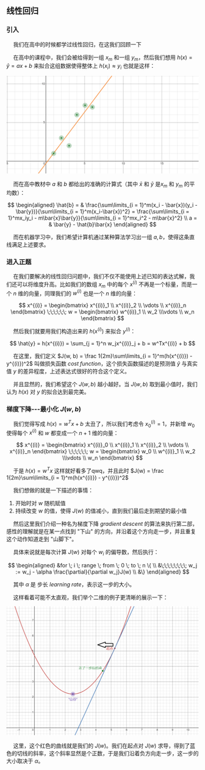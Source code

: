 ## 线性回归

### 引入

&emsp; 我们在高中的时候都学过线性回归，在这我们回顾一下

&emsp; 在高中的课程中，我们会被给得到一组 ${x_m}$ 和一组 ${y_m}$，然后我们想用 $h(x) = \hat{y} = ax + b$ 来拟合这组数据使得整体上 $h(x_i) \approx y_i$ 也就是这样：

![](./pic/LR1.png)

&emsp; 而在高中教材中 $a$ 和 $b$ 都给出的准确的计算式（其中 $\bar{x}$ 和 $\bar{y}$ 是${x_m}$ 和 ${y_m}$ 的平均数）：

$$
\begin{aligned}
\hat{b} = & \frac{\sum\limits_{i = 1}^m(x_i - \bar{x})(y_i - \bar{y})}{\sum\limits_{i = 1}^m(x_i-\bar{x})^2} = \frac{\sum\limits_{i = 1}^mx_iy_i - m\bar{x}\bar{y}}{\sum\limits_{i = 1}^mx_i^2 - m\bar{x}^2} \\
a = & \bar{y} - \hat{b}\bar{x}
\end{aligned}
$$

&emsp; 而在机器学习中，我们希望计算机通过某种算法学习出一组 $a, b$，使得这条直线满足上述要求。

### 进入正题

&emsp; 在我们要解决的线性回归问题中，我们不仅不能使用上述已知的表达式解，我们还可以将维度升高。比如我们的数组 ${x_m}$ 中的每个 $x^{(i)}$ 不再是一个标量，而是一个 $n$ 维的向量，同理我们的 $w^{(i)}$ 也是一个 $n$ 维的向量：

$$
x^{(i)} = \begin{bmatrix} x^{(i)}_1 \\ x^{(i)}_2 \\ \vdots \\ x^{(i)}_n \end{bmatrix} \;\;\;\;\;\; w = \begin{bmatrix} w^{(i)}_1 \\ w_2 \\\vdots \\ w_n \end{bmatrix}
$$

&emsp; 然后我们就要用我们构造出来的 $h(x^{(i)})$ 来拟合 $y^{(i)}$：

$$ \hat{y} = h(x^{(i)}) = \sum_{j = 1}^n w_jx^{(i)}_j + b = w^Tx^{(i)} + b $$

&emsp; 在这里，我们定义 $J(w, b) = \frac 1{2m}\sum\limits_{i = 1}^m(h(x^{(i)}) - y^{(i)})^2$ 叫做损失函数 $cost\;function$，这个损失函数描述的是预测值 $\hat{y}$ 与真实值 $y$ 的差异程度，上述表达式很好的符合这个定义。

&emsp; 并且显然的，我们希望这个 $J(w, b)$ 越小越好。当 $J(w, b)$ 取到最小值时，我们认为 $h(x)$ 对 $y$ 的拟合达到最完美。

### 梯度下降---最小化 $J(w, b)$

&emsp; 我们觉得写成 $h(x) = w^Tx + b$ 太丑了，所以我们考虑令 $x^{(i)}_0 = 1$，并新增 $w_0$ 使得每个 $x^{(i)}$ 和 $w$ 都变成一个 $n + 1$ 维的向量：

$$
x^{(i)} = \begin{bmatrix} x^{(i)}_0 \\ x^{(i)}_1 \\ x^{(i)}_2 \\ \vdots \\ x^{(i)}_n \end{bmatrix} \;\;\;\;\;\; w = \begin{bmatrix} w_0 \\ w^{(i)}_1 \\ w_2 \\\vdots \\ w_n \end{bmatrix}
$$

&emsp; 于是 $h(x) = w^Tx$ 这样就好看多了qwq，并且此时 $J(w) = \frac 1{2m}\sum\limits_{i = 1}^m(h(x^{(i)}) - y^{(i)})^2$

&emsp; 我们想做的就是一下描述的事情：

1. 开始时对 $w$ 随机赋值
2. 持续改变 $w$ 的值，使得 $J(w)$ 的值减小，直到我们最后走到期望的最小值

&emsp; 然后这里我们介绍一种名为梯度下降 $gradient \; descent$ 的算法来执行第二部，感性的理解就是在某一点找到 "下山" 的方向，并沿着这个方向走一步，并且重复这个动作知道走到 "山脚下"。

&emsp; 具体来说就是每次计算 $J(w)$ 对每个 $w_i$ 的偏导数，然后执行：

$$ 
\begin{aligned}
&for \; i \; range \; from \; 0 \; to \; n \{ \\
&\;\;\;\;\;\;\;\; w_j := w_j - \alpha \frac{\partial}{\partial w_j}J(w) \\
&\}
\end{aligned}
$$

&emsp; 其中 $\alpha$ 是 步长 $learning \; rate$，表示这一步的大小。

&emsp; 这样看着可能不太直观，我们举个二维的例子更清晰的展示一下：

![](./pic/LR2.png)

&emsp; 这里，这个红色的曲线就是我们的 $J(w)$。我们在起点对 $J(w)$ 求导，得到了蓝色的切线的斜率，这个斜率显然是个正数，于是我们沿着负方向走一步，这一步的大小取决于 $\alpha$。
